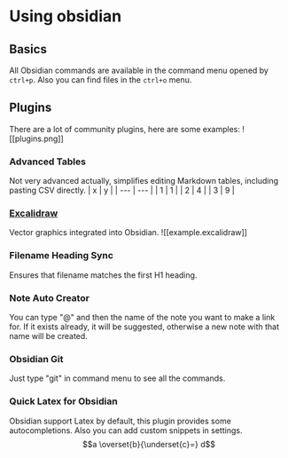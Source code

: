 # Using obsidian

## Basics
All Obsidian commands are available in the command menu opened by `ctrl+p`. Also you can find files in the `ctrl+o` menu.

## Plugins

There are a lot of community plugins, here are some examples:
![[plugins.png]]
### Advanced Tables
Not very advanced actually, simplifies editing Markdown tables, including pasting CSV directly.
| x   | y   |
| --- | --- |
| 1   | 1   |
| 2   | 4   |
| 3   | 9   |


### [Excalidraw](https://www.youtube.com/channel/UCC0gns4a9fhVkGkngvSumAQ)
Vector graphics integrated into Obsidian.
![[example.excalidraw]]

### Filename Heading Sync
Ensures that filename matches the first H1 heading.

### Note Auto Creator
You can type "@" and then the name of the note you want to make a link for. If it exists already, it will be suggested, otherwise a new note with that name will be created.

### Obsidian Git
Just type "git" in command menu to see all the commands.

### Quick Latex for Obsidian
Obsidian support Latex by default, this plugin provides some autocompletions. Also you can add custom snippets in settings.
$$a \overset{b}{\underset{c}=} d$$